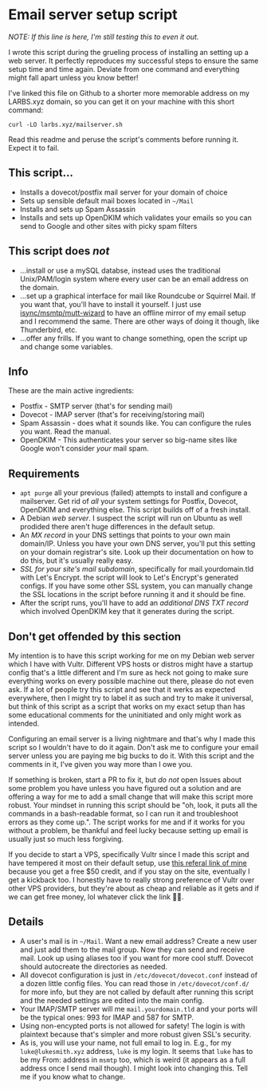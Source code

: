 # Email server setup script

*NOTE: If this line is here, I'm still testing this to even it out.*

I wrote this script during the grueling process of installing an setting up a web server.
It perfectly reproduces my successful steps to ensure the same setup time and time again.
Deviate from one command and everything might fall apart unless you know better!

I've linked this file on Github to a shorter more memorable address on my LARBS.xyz domain, so you can get it on your machine with this short command:

```
curl -LO larbs.xyz/mailserver.sh
```

Read this readme and peruse the script's comments before running it.
Expect it to fail.

## This script...

- Installs a dovecot/postfix mail server for your domain of choice
- Sets up sensible default mail boxes located in `~/Mail`
- Installs and sets up Spam Assassin
- Installs and sets up OpenDKIM which validates your emails so you can send to Google and other sites with picky spam filters

## This script does _not_

- ...install or use a mySQL databse, instead uses the traditional Unix/PAM/login system where every user can be an email address on the domain.
- ...set up a graphical interface for mail like Roundcube or Squirrel Mail. If you want that, you'll have to install it yourself. I just use [isync/msmtp/mutt-wizard](https://github.com/lukesmithxyz/mutt-wizard) to have an offline mirror of my email setup and I recommend the same. There are other ways of doing it though, like Thunderbird, etc.
- ...offer any frills. If you want to change something, open the script up and change some variables.

## Info

These are the main active ingredients:

- Postfix - SMTP server (that's for sending mail)
- Dovecot - IMAP server (that's for receiving/storing mail)
- Spam Assassin - does what it sounds like. You can configure the rules you want. Read the manual.
- OpenDKIM - This authenticates your server so big-name sites like Google won't consider _your_ mail spam.

## Requirements

- `apt purge` all your previous (failed) attempts to install and configure a mailserver. Get rid of _all_ your system settings for Postfix, Dovecot, OpenDKIM and everything else. This script builds off of a fresh install.
- A Debian *web server*. I suspect the script will run on Ubuntu as well prodided there aren't huge differences in the default setup.
- An *MX record* in your DNS settings that points to your own main domain/IP. Unless you have your own DNS server, you'll put this setting on your domain registrar's site. Look up their documentation on how to do this, but it's usually really easy.
- *SSL for your site's mail subdomain*, specifically for mail.yourdomain.tld with Let's Encrypt. the script will look to Let's Encrypt's generated configs. If you have some other SSL system, you can manually change the SSL locations in the script before running it and it should be fine.
- After the script runs, you'll have to add an *additional DNS TXT record* which involved OpenDKIM key that it generates during the script.

## Don't get offended by this section

My intention is to have this script working for me on my Debian web server which I have with Vultr.
Different VPS hosts or distros might have a startup config that's a little different and I'm sure as heck not going to make sure everything works on every possible machine out there, please do not even ask.
If a lot of people try this script and see that it werks as expected everywhere, then I might try to label it as such and try to make it universal, but think of this script as a script that works on my exact setup than has some educational comments for the uninitiated and only might work as intended.

Configuring an email server is a living nightmare and that's why I made this script so I wouldn't have to do it again.
Don't ask me to configure your email server unless you are paying me big bucks to do it.
With this script and the comments in it, I've given you way more than I owe you.

If something is broken, start a PR to fix it, but *do not* open Issues about some problem you have unless you have figured out a solution and are offering a way for me to add a small change that will make this script more robust.
Your mindset in running this script should be "oh, look, it puts all the commands in a bash-readable format, so I can run it and troubleshoot errors as they come up.".
The script works for me and if it works for you without a problem, be thankful and feel lucky because setting up email is usually just so much less forgiving.

If you decide to start a VPS, specifically Vultr since I made this script and have tempered it most on their default setup,
use [this referal link of mine](https://www.vultr.com/?ref=7914655-4F) because you get a free $50 credit, and if you stay on the site, eventually I get a kickback too.
I honestly have to really strong preference of Vultr over other VPS providers, but they're about as cheap and reliable as it gets and if we can get free money, lol whatever click the link 👏👏.

## Details

- A user's mail is in `~/Mail`. Want a new email address? Create a new user and just add them to the mail group. Now they can send and receive mail. Look up using aliases too if you want for more cool stuff. Dovecot should autocreate the directories as needed.
- All dovecot configuration is just in `/etc/dovecot/dovecot.conf` instead of a dozen little config files. You can read those in `/etc/dovecot/conf.d/` for more info, but they are not called by default after running this script and the needed settings are edited into the main config.
- Your IMAP/SMTP server will me `mail.yourdomain.tld` and your ports will be the typical ones: 993 for IMAP and 587 for SMTP.
- Using non-encypted ports is not allowed for safety! The login is with plaintext because that's simpler and more robust given SSL's security.
- As is, you will use your name, not full email to log in. E.g., for my `luke@lukesmith.xyz` address, `luke` is my login. It seems that `luke` has to be my From: address in `msmtp` too, which is weird (it appears as a full address once I send mail though). I might look into changing this. Tell me if you know what to change.
